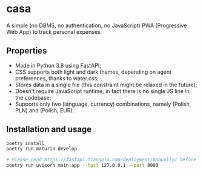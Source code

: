 # casa

A simple (no DBMS, no authentication, no JavaScript) PWA (Progressive Web App) to track personal expenses.

## Properties

* Made in Python 3.8 using FastAPI;
* CSS supports both light and dark themes, depending on agent preferences, thanks to water.css;
* Stores data in a single file (this constraint might be relaxed in the future);
* Doesn't require JavaScript runtime; in fact there is no single JS line in the codebase;
* Supports only two (language, currency) combinations, namely (Polish, PLN) and (Polish, EUR).

## Installation and usage

```bash
poetry install
poetry run maturin develop

# Please read https://fastapi.tiangolo.com/deployment/manually/ before deploying into production
poetry run uvicorn main:app --host 127.0.0.1 --port 8080
```

